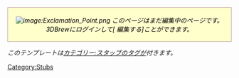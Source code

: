 
<div style="background-color:#FFFFCC; border: 1px solid #BFA3A3; color:#000; margin-bottom: 10px; padding:.3em; text-align:center;">

<div class="notice metadata plainlinks" id="stub">

*![image:Exclamation_Point.png](Exclamation_Point.png "image:Exclamation_Point.png")
このページはまだ編集中のページです。3DBrewにログインして\[
編集する\]ことができます。*

</div>

</div>

<includeonly></includeonly><noinclude>

*このテンプレートは[カテゴリー:スタッブのタグが](:Category:Stubs "wikilink")付きます。*</noinclude>

[Category:Stubs](Category:Stubs "wikilink")